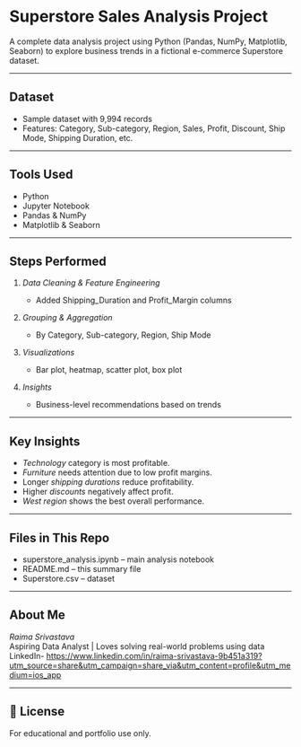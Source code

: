 # Superstore Sales Analysis Project

A complete data analysis project using Python (Pandas, NumPy, Matplotlib, Seaborn) to explore business trends in a fictional e-commerce Superstore dataset.

---

## Dataset

- Sample dataset with 9,994 records
- Features: Category, Sub-category, Region, Sales, Profit, Discount, Ship Mode, Shipping Duration, etc.

---

## Tools Used

- Python
- Jupyter Notebook
- Pandas & NumPy
- Matplotlib & Seaborn

---

## Steps Performed

1. *Data Cleaning & Feature Engineering*
   - Added Shipping_Duration and Profit_Margin columns

2. *Grouping & Aggregation*
   - By Category, Sub-category, Region, Ship Mode

3. *Visualizations*
   - Bar plot, heatmap, scatter plot, box plot

4. *Insights*
   - Business-level recommendations based on trends

---

## Key Insights

- *Technology* category is most profitable.
- *Furniture* needs attention due to low profit margins.
- Longer *shipping durations* reduce profitability.
- Higher *discounts* negatively affect profit.
- *West region* shows the best overall performance.

---

## Files in This Repo

- superstore_analysis.ipynb – main analysis notebook
- README.md – this summary file
- Superstore.csv – dataset 

---

## About Me

*Raima Srivastava*  
Aspiring Data Analyst | Loves solving real-world problems using data  
LinkedIn- https://www.linkedin.com/in/raima-srivastava-9b451a319?utm_source=share&utm_campaign=share_via&utm_content=profile&utm_medium=ios_app

---

## 📃 License

For educational and portfolio use only.
